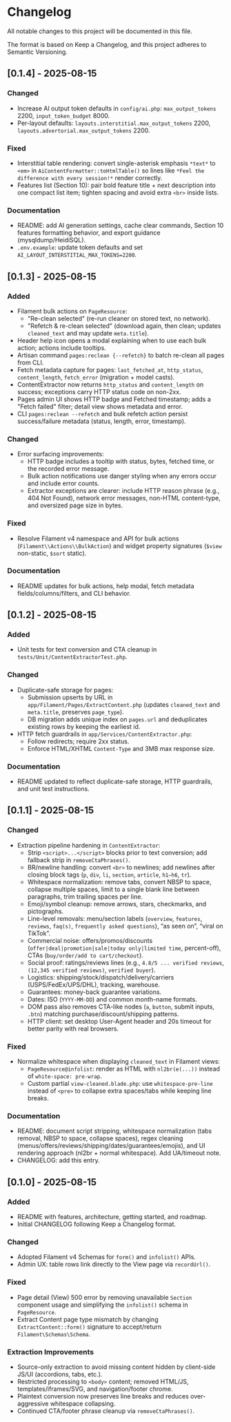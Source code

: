 # Changelog

All notable changes to this project will be documented in this file.

The format is based on Keep a Changelog, and this project adheres to Semantic Versioning.

## [0.1.4] - 2025-08-15

### Changed
- Increase AI output token defaults in `config/ai.php`: `max_output_tokens` 2200, `input_token_budget` 8000.
- Per-layout defaults: `layouts.interstitial.max_output_tokens` 2200, `layouts.advertorial.max_output_tokens` 2200.

### Fixed
- Interstitial table rendering: convert single-asterisk emphasis `*text*` to `<em>` in `AiContentFormatter::toHtmlTable()` so lines like `*Feel the difference with every session!*` render correctly.
 - Features list (Section 10): pair bold feature title + next description into one compact list item; tighten spacing and avoid extra `<br>` inside lists.

### Documentation
- README: add AI generation settings, cache clear commands, Section 10 features formatting behavior, and export guidance (mysqldump/HeidiSQL).
- `.env.example`: update token defaults and set `AI_LAYOUT_INTERSTITIAL_MAX_TOKENS=2200`.

## [0.1.3] - 2025-08-15

### Added
- Filament bulk actions on `PageResource`:
  - "Re-clean selected" (re-run cleaner on stored text, no network).
  - "Refetch & re-clean selected" (download again, then clean; updates `cleaned_text` and may update `meta.title`).
- Header help icon opens a modal explaining when to use each bulk action; actions include tooltips.
- Artisan command `pages:reclean {--refetch}` to batch re-clean all pages from CLI.
 - Fetch metadata capture for pages: `last_fetched_at`, `http_status`, `content_length`, `fetch_error` (migration + model casts).
 - ContentExtractor now returns `http_status` and `content_length` on success; exceptions carry HTTP status code on non-2xx.
 - Pages admin UI shows HTTP badge and Fetched timestamp; adds a "Fetch failed" filter; detail view shows metadata and error.
 - CLI `pages:reclean --refetch` and bulk refetch action persist success/failure metadata (status, length, error, timestamp).

### Changed
- Error surfacing improvements:
  - HTTP badge includes a tooltip with status, bytes, fetched time, or the recorded error message.
  - Bulk action notifications use danger styling when any errors occur and include error counts.
  - Extractor exceptions are clearer: include HTTP reason phrase (e.g., 404 Not Found), network error messages, non-HTML content-type, and oversized page size in bytes.

### Fixed
- Resolve Filament v4 namespace and API for bulk actions (`Filament\\Actions\\BulkAction`) and widget property signatures (`$view` non-static, `$sort` static).

### Documentation
- README updates for bulk actions, help modal, fetch metadata fields/columns/filters, and CLI behavior.

## [0.1.2] - 2025-08-15

### Added
- Unit tests for text conversion and CTA cleanup in `tests/Unit/ContentExtractorTest.php`.

### Changed
- Duplicate-safe storage for pages:
  - Submission upserts by URL in `app/Filament/Pages/ExtractContent.php` (updates `cleaned_text` and `meta.title`, preserves `page_type`).
  - DB migration adds unique index on `pages.url` and deduplicates existing rows by keeping the earliest id.
- HTTP fetch guardrails in `app/Services/ContentExtractor.php`:
  - Follow redirects; require 2xx status.
  - Enforce HTML/XHTML `Content-Type` and 3MB max response size.

### Documentation
- README updated to reflect duplicate-safe storage, HTTP guardrails, and unit test instructions.

## [0.1.1] - 2025-08-15

### Changed
- Extraction pipeline hardening in `ContentExtractor`:
  - Strip `<script>...</script>` blocks prior to text conversion; add fallback strip in `removeCtaPhrases()`.
  - BR/newline handling: convert `<br>` to newlines; add newlines after closing block tags (`p`, `div`, `li`, `section`, `article`, `h1–h6`, `tr`).
  - Whitespace normalization: remove tabs, convert NBSP to space, collapse multiple spaces, limit to a single blank line between paragraphs, trim trailing spaces per line.
  - Emoji/symbol cleanup: remove arrows, stars, checkmarks, and pictographs.
  - Line-level removals: menu/section labels (`overview`, `features`, `reviews`, `faq(s)`, `frequently asked questions`), “as seen on”, “viral on TikTok”.
  - Commercial noise: offers/promos/discounts (`offer|deal|promotion|sale|today only|limited time`, percent-off), CTAs (`buy/order/add to cart/checkout`).
  - Social proof: ratings/reviews lines (e.g., `4.8/5 ... verified reviews`, `(12,345 verified reviews)`, `verified buyer`).
  - Logistics: shipping/stock/dispatch/delivery/carriers (USPS/FedEx/UPS/DHL), tracking, warehouse.
  - Guarantees: money-back guarantee variations.
  - Dates: ISO (`YYYY-MM-DD`) and common month-name formats.
  - DOM pass also removes CTA-like nodes (`a`, `button`, submit inputs, `.btn`) matching purchase/discount/shipping patterns.
  - HTTP client: set desktop User-Agent header and 20s timeout for better parity with real browsers.

### Fixed
- Normalize whitespace when displaying `cleaned_text` in Filament views:
  - `PageResource@infolist`: render as HTML with `nl2br(e(...))` instead of `white-space: pre-wrap`.
  - Custom partial `view-cleaned.blade.php`: use `whitespace-pre-line` instead of `<pre>` to collapse extra spaces/tabs while keeping line breaks.

### Documentation
- README: document script stripping, whitespace normalization (tabs removal, NBSP to space, collapse spaces), regex cleaning (menus/offers/reviews/shipping/dates/guarantees/emojis), and UI rendering approach (nl2br + normal whitespace). Add UA/timeout note.
- CHANGELOG: add this entry.

## [0.1.0] - 2025-08-15

### Added
- README with features, architecture, getting started, and roadmap.
- Initial CHANGELOG following Keep a Changelog format.

### Changed
- Adopted Filament v4 Schemas for `form()` and `infolist()` APIs.
- Admin UX: table rows link directly to the View page via `recordUrl()`.

### Fixed
- Page detail (View) 500 error by removing unavailable `Section` component usage and simplifying the `infolist()` schema in `PageResource`.
- Extract Content page type mismatch by changing `ExtractContent::form()` signature to accept/return `Filament\Schemas\Schema`.

### Extraction Improvements
- Source-only extraction to avoid missing content hidden by client-side JS/UI (accordions, tabs, etc.).
- Restricted processing to `<body>` content; removed HTML/JS, templates/iframes/SVG, and navigation/footer chrome.
- Plaintext conversion now preserves line breaks and reduces over-aggressive whitespace collapsing.
- Continued CTA/footer phrase cleanup via `removeCtaPhrases()`.
